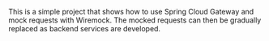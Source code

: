 This is a simple project that shows how to use Spring Cloud Gateway and mock requests with Wiremock.
The mocked requests can then be gradually replaced as backend services are developed. 
